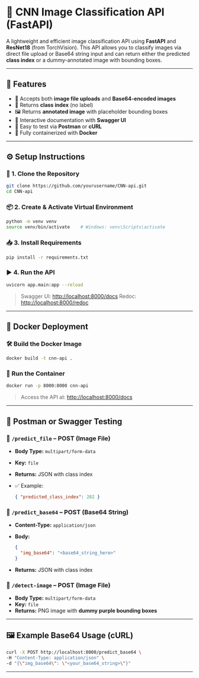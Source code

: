 # 🧠 CNN Image Classification API (FastAPI)

A lightweight and efficient image classification API using **FastAPI** and **ResNet18** (from TorchVision). This API allows you to classify images via direct file upload or Base64 string input and can return either the predicted **class index** or a dummy-annotated image with bounding boxes.

---

## 🚀 Features

- 🔁 Accepts both **image file uploads** and **Base64-encoded images**
- 🔢 Returns **class index** (no label)
- 🖼️ Returns **annotated image** with placeholder bounding boxes
- 📑 Interactive documentation with **Swagger UI**
- 🧪 Easy to test via **Postman** or **cURL**
- 🐳 Fully containerized with **Docker**

---


## ⚙️ Setup Instructions

### 🔧 1. Clone the Repository

```bash
git clone https://github.com/yourusername/CNN-api.git
cd CNN-api
````

### 📦 2. Create & Activate Virtual Environment

```bash
python -m venv venv
source venv/bin/activate    # Windows: venv\Scripts\activate
```

### 📥 3. Install Requirements

```bash
pip install -r requirements.txt
```

### ▶️ 4. Run the API

```bash
uvicorn app.main:app --reload
```

> Swagger UI: [http://localhost:8000/docs](http://localhost:8000/docs)
> Redoc: [http://localhost:8000/redoc](http://localhost:8000/redoc)

---

## 🐳 Docker Deployment

### 🛠️ Build the Docker Image

```bash
docker build -t cnn-api .
```

### 🚀 Run the Container

```bash
docker run -p 8000:8000 cnn-api
```

> Access the API at: [http://localhost:8000/docs](http://localhost:8000/docs)

---

## 🧪 Postman or Swagger Testing

### 🔹 `/predict_file` – POST (Image File)

* **Body Type:** `multipart/form-data`
* **Key:** `file`
* **Returns:** JSON with class index
* ✅ Example:

  ```json
  { "predicted_class_index": 282 }
  ```

### 🔹 `/predict_base64` – POST (Base64 String)

* **Content-Type:** `application/json`
* **Body:**

  ```json
  {
    "img_base64": "<base64_string_here>"
  }
  ```
* **Returns:** JSON with class index

### 🔹 `/detect-image` – POST (Image File)

* **Body Type:** `multipart/form-data`
* **Key:** `file`
* **Returns:** PNG image with **dummy purple bounding boxes**

---

## 🖼️ Example Base64 Usage (cURL)

```bash
curl -X POST http://localhost:8000/predict_base64 \
-H "Content-Type: application/json" \
-d "{\"img_base64\": \"<your_base64_string>\"}"
```

---
